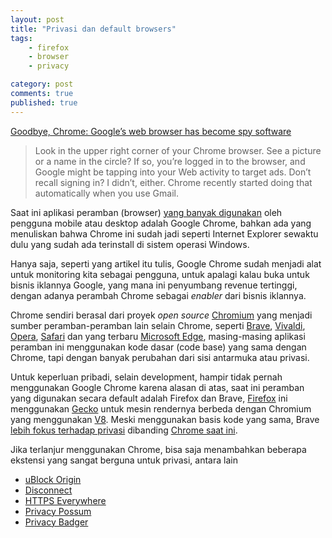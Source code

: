 ```yaml
---
layout: post
title: "Privasi dan default browsers"
tags: 
    - firefox
    - browser
    - privacy

category: post
comments: true
published: true
---
```


[Goodbye, Chrome: Google’s web browser has become spy software](https://www.washingtonpost.com/technology/2019/06/21/google-chrome-has-become-surveillance-software-its-time-switch/)

> Look in the upper right corner of your Chrome browser. See a picture or a name in the circle? If so, you’re logged in to the browser, and Google might be tapping into your Web activity to target ads. Don’t recall signing in? I didn’t, either. Chrome recently started doing that automatically when you use Gmail.

Saat ini aplikasi peramban (browser) [yang banyak digunakan](http://gs.statcounter.com/) oleh pengguna mobile atau desktop adalah Google Chrome, bahkan ada yang menuliskan bahwa Chrome ini sudah jadi seperti Internet Explorer sewaktu dulu yang sudah ada terinstall di sistem operasi Windows.

Hanya saja, seperti yang artikel itu tulis, Google Chrome sudah menjadi alat untuk monitoring kita sebagai pengguna, untuk apalagi kalau buka untuk bisnis iklannya Google, yang mana ini penyumbang revenue tertinggi, dengan adanya perambah Chrome sebagai _enabler_ dari bisnis iklannya.

<!--more-->

Chrome sendiri berasal dari proyek _open source_ [Chromium](https://www.chromium.org/) yang menjadi sumber peramban-peramban lain selain Chrome, seperti [Brave](https://brave.com/), [Vivaldi](https://vivaldi.com/), [Opera](https://www.opera.com/), [Safari](https://www.apple.com/safari/) dan yang terbaru [Microsoft Edge](https://www.microsoftedgeinsider.com/en-us/), masing-masing aplikasi peramban ini menggunakan kode dasar (code base) yang sama dengan Chrome, tapi dengan banyak perubahan dari sisi antarmuka atau privasi.

Untuk keperluan pribadi, selain development, hampir tidak pernah menggunakan Google Chrome karena alasan di atas, saat ini peramban yang digunakan secara default adalah Firefox dan Brave, [Firefox](https://www.mozilla.org/en-US/firefox/) ini menggunakan [Gecko](https://en.wikipedia.org/wiki/Gecko_(software)) untuk mesin rendernya berbeda dengan Chromium yang menggunakan [V8](https://en.wikipedia.org/wiki/Chrome_V8). Meski menggunakan basis kode yang sama, Brave [lebih fokus terhadap privasi](https://www.cnbc.com/2019/07/05/privacy-first-browsers-look-to-take-the-shine-off-googles-chrome.html) dibanding [Chrome saat ini](https://blog.cryptographyengineering.com/2018/09/23/why-im-leaving-chrome/).

Jika terlanjur menggunakan Chrome, bisa saja menambahkan beberapa ekstensi yang sangat berguna untuk privasi, antara lain
- [uBlock Origin](https://chrome.google.com/webstore/detail/ublock-origin/cjpalhdlnbpafiamejdnhcphjbkeiagm)
- [Disconnect](https://chrome.google.com/webstore/detail/disconnect/jeoacafpbcihiomhlakheieifhpjdfeo)
- [HTTPS Everywhere](https://chrome.google.com/webstore/detail/https-everywhere/gcbommkclmclpchllfjekcdonpmejbdp)
- [Privacy Possum](https://chrome.google.com/webstore/detail/privacy-possum/ommfjecdpepadiafbnidoiggfpbnkfbj)
- [Privacy Badger](https://chrome.google.com/webstore/detail/privacy-badger/pkehgijcmpdhfbdbbnkijodmdjhbjlgp)